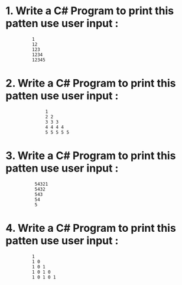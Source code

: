 # 1. Write a C# Program to print this patten use user input :

              1
              12
              123
              1234
              12345
              
# 2. Write a C# Program to print this patten use user input :

                   1
                   2 2
                   3 3 3
                   4 4 4 4
                   5 5 5 5 5

# 3. Write a C# Program to print this patten use user input :

               54321
               5432
               543
               54
               5

# 4. Write a C# Program to print this patten use user input :

              1
              1 0
              1 0 1
              1 0 1 0
              1 0 1 0 1
